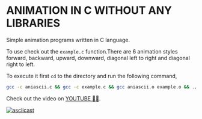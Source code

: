# ANIMATION IN C WITHOUT ANY LIBRARIES

Simple animation programs written in C language.

To use check out the `example.c` function.There are 6 animation styles forward, backward, upward, downward, diagonal left to right and diagonal right to left.

To execute it first `cd` to the directory and run the following command,

```bash
gcc -c aniascii.c && gcc -c example.c && gcc aniascii.o example.o && ./a.out
```

Check out the video on [YOUTUBE 🔗🔗](https://www.youtube.com/watch?v=VaIm3Gz-rxA).

[![asciicast](https://asciinema.org/a/S8Phvza3N1XZB6VswjDU3EQ5z.svg)](https://asciinema.org/a/S8Phvza3N1XZB6VswjDU3EQ5z)
